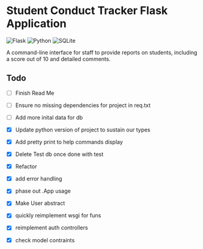 # Student Conduct Tracker Flask Application

![Flask](https://img.shields.io/badge/Flask-000000?style=for-the-badge&logo=flask&logoColor=white)
![Python](https://img.shields.io/badge/Python-3776AB?style=for-the-badge&logo=python&logoColor=white)
![SQLite](https://img.shields.io/badge/SQLite-07405E?style=for-the-badge&logo=sqlite&logoColor=white)

A command-line interface for staff to provide reports on students, including a score out of 10 and detailed comments.

## Todo
- [ ] Finish Read Me
- [ ] Ensure no missing dependencies for project in req.txt
- [ ] Add more inital data for db

- [x] Update python version of project to sustain our types
- [x] Add pretty print to help commands display
- [x] Delete Test db once done with test
- [x] Refactor
- [x] add error handling
- [x] phase out .App usage
- [x] Make User abstract
- [x] quickly reimplement wsgi for funs
- [x] reimplement auth controllers
- [x] check model contraints